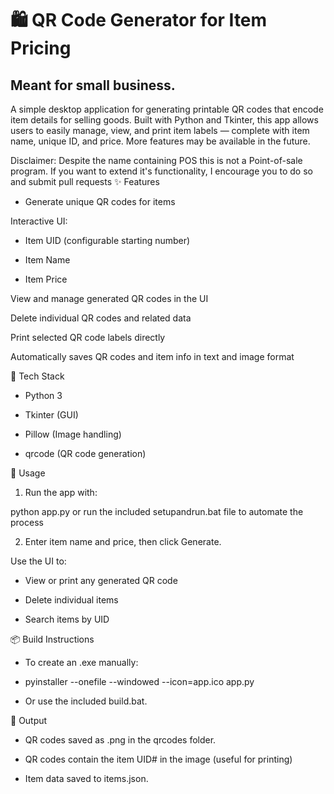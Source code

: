 # 🛍️ QR Code Generator for Item Pricing
## Meant for small business.
A simple desktop application for generating printable QR codes that encode item details for selling goods. Built with Python and Tkinter, this app allows users to easily manage, view, and print item labels — complete with item name, unique ID, and price.
More features may be available in the future. 

Disclaimer: Despite the name containing POS this is not a Point-of-sale program.
If you want to extend it's functionality, I encourage you to do so and submit pull requests
✨ Features
- Generate unique QR codes for items

Interactive UI:

- Item UID (configurable starting number)

- Item Name

- Item Price

View and manage generated QR codes in the UI

Delete individual QR codes and related data

Print selected QR code labels directly

Automatically saves QR codes and item info in text and image format

🧰 Tech Stack

- Python 3

- Tkinter (GUI)

- Pillow (Image handling)

- qrcode (QR code generation)

🚀 Usage

1. Run the app with:

python app.py
or run the included setupandrun.bat file to automate the process

2. Enter item name and price, then click Generate.

Use the UI to:

- View or print any generated QR code

- Delete individual items

- Search items by UID

📦 Build Instructions

- To create an .exe manually:

- pyinstaller --onefile --windowed --icon=app.ico app.py

- Or use the included build.bat.

📁 Output

- QR codes saved as .png in the qrcodes folder.
- QR codes contain the item UID# in the image (useful for printing)

- Item data saved to items.json.
